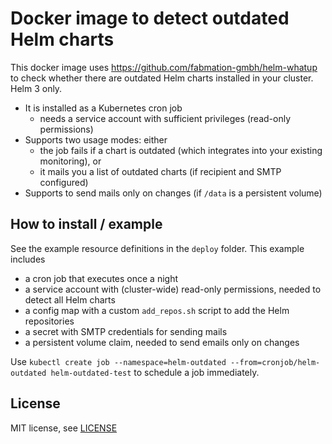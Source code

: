 # Docker image to detect outdated Helm charts

This docker image uses https://github.com/fabmation-gmbh/helm-whatup to check
whether there are outdated Helm charts installed in your cluster. Helm 3 only.

* It is installed as a Kubernetes cron job
  * needs a service account with sufficient privileges (read-only permissions)
* Supports two usage modes: either
  * the job fails if a chart is outdated (which integrates into your existing monitoring), or
  * it mails you a list of outdated charts (if recipient and SMTP configured)
* Supports to send mails only on changes (if `/data` is a persistent volume)

## How to install / example

See the example resource definitions in the `deploy` folder. This example includes
* a cron job that executes once a night
* a service account with (cluster-wide) read-only permissions, needed to detect all Helm charts
* a config map with a custom `add_repos.sh` script to add the Helm repositories
* a secret with SMTP credentials for sending mails
* a persistent volume claim, needed to send emails only on changes

Use `kubectl create job --namespace=helm-outdated --from=cronjob/helm-outdated helm-outdated-test`
to schedule a job immediately.

## License

MIT license, see [LICENSE](https://github.com/aspettl/docker-helm-outdated/blob/master/LICENSE)
